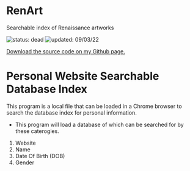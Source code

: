 # RenArt
Searchable index of Renaissance artworks

![status: dead](https://img.shields.io/badge/status-dead-red) ![updated: 09/03/22](https://img.shields.io/badge/updated-3/10/20-yellow)

<a href = "https://github.com/NorthernL1ghts/Searchable-Database-Index">Download the source code on my Github page.</a>

# Personal Website Searchable Database Index
This program is a local file that can be loaded in a Chrome browser to search the database index for personal information.

- This program will load a database of which can be searched for by these caterogies.
1. Website
2. Name
3. Date Of Birth (DOB)
4. Gender

